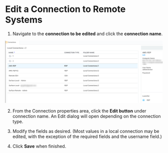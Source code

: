 [title]: #	"Edit a Connection to Remote Systems"
[tags]: #	"edit,remote,cm"
[priority]: #	"502"
# Edit a Connection to Remote Systems

1. Navigate to the **connection to be edited** and click the **connection name**.   

![edit-conn-to-remsys](images/edit-conn-remote-sys.png)

2. From the Connection properties area, click the **Edit button** under connection name. An Edit dialog will open depending on the connection type.

3. Modify the fields as desired. (Most values in a local connection may be edited, with the exception of the required fields and the username field.)

4. Click **Save** when finished.

